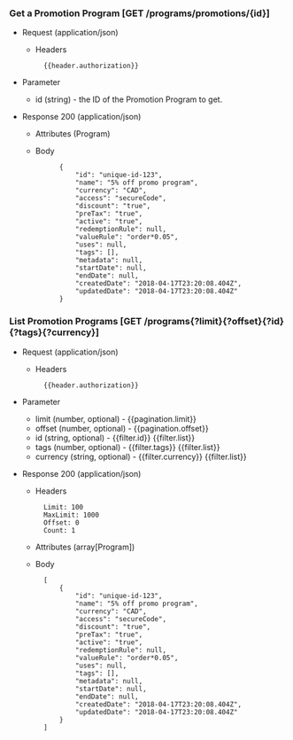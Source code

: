 ### Get a Promotion Program [GET /programs/promotions/{id}]

+ Request (application/json)
    + Headers
    
            {{header.authorization}}

+ Parameter
    + id (string) - the ID of the Promotion Program to get.

+ Response 200 (application/json)
    + Attributes (Program)

    + Body

                {
                    "id": "unique-id-123",
                    "name": "5% off promo program",
                    "currency": "CAD",
                    "access": "secureCode",
                    "discount": "true",
                    "preTax": "true",
                    "active": "true",
                    "redemptionRule": null,
                    "valueRule": "order*0.05",
                    "uses": null,
                    "tags": [],
                    "metadata": null,
                    "startDate": null,
                    "endDate": null,
                    "createdDate": "2018-04-17T23:20:08.404Z",
                    "updatedDate": "2018-04-17T23:20:08.404Z"
                }

### List Promotion Programs [GET /programs{?limit}{?offset}{?id}{?tags}{?currency}]

+ Request (application/json)
    + Headers
    
            {{header.authorization}}
        
+ Parameter
    + limit (number, optional) - {{pagination.limit}}
    + offset (number, optional) - {{pagination.offset}}
    + id (string, optional) - {{filter.id}} {{filter.list}}
    + tags (number, optional) - {{filter.tags}} {{filter.list}}
    + currency (string, optional) - {{filter.currency}} {{filter.list}}
    
+ Response 200 (application/json)
    + Headers
        
            Limit: 100
            MaxLimit: 1000
            Offset: 0
            Count: 1
        
    + Attributes (array[Program])

    + Body

            [
                {
                    "id": "unique-id-123",
                    "name": "5% off promo program",
                    "currency": "CAD",
                    "access": "secureCode",
                    "discount": "true",
                    "preTax": "true",
                    "active": "true",
                    "redemptionRule": null,
                    "valueRule": "order*0.05",
                    "uses": null,
                    "tags": [],
                    "metadata": null,
                    "startDate": null,
                    "endDate": null,
                    "createdDate": "2018-04-17T23:20:08.404Z",
                    "updatedDate": "2018-04-17T23:20:08.404Z"
                }
            ]
